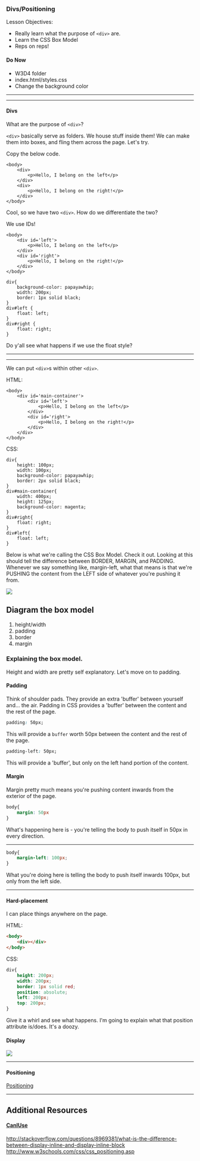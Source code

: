 ### Divs/Positioning

Lesson Objectives:
- Really learn what the purpose of `<div>` are.
- Learn the CSS Box Model
- Reps on reps!

#### Do Now
- W3D4 folder
- index.html/styles.css
- Change the background color

<hr>
<hr>

#### Divs

What are the purpose of `<div>`?  

`<div>` basically serve as folders.  We house stuff inside them!  We can make them into boxes, and fling them across the page.  Let's try.

Copy the below code.

```
<body>
	<div>
		<p>Hello, I belong on the left</p>
	</div>
	<div>
		<p>Hello, I belong on the right!</p>
	</div>
</body>
```

Cool, so we have two `<div>`.  How do we differentiate the two?

We use IDs!

```
<body>
	<div id='left'>
		<p>Hello, I belong on the left</p>
	</div>
	<div id='right'>
		<p>Hello, I belong on the right!</p>
	</div>
</body>
```


```
div{
	background-color: papayawhip;
	width: 200px;
	border: 1px solid black;
}
div#left {
	float: left;
}
div#right {
	float: right;
}
```

Do y'all see what happens if we use the float style?  

<hr>
<hr>

We can put `<div>`s within other `<div>`.

HTML:
```
<body>
	<div id='main-container'>
		<div id='left'>
			<p>Hello, I belong on the left</p>
		</div>
		<div id='right'>
			<p>Hello, I belong on the right!</p>
		</div>
	</div>
</body>
```
CSS:
```
div{
	height: 100px;
	width: 100px;
	background-color: papayawhip;
	border: 2px solid black;
}
div#main-container{
	width: 400px;
	height: 125px;
	background-color: magenta;
}
div#right{
	float: right;
}
div#left{
	float: left;
}	
```

Below is what we're calling the CSS Box Model.  Check it out.  Looking at this should tell the difference between BORDER, MARGIN, and PADDING.  Whenever we say something like, margin-left, what that means is that we're PUSHING the content from the LEFT side of whatever you're pushing it from.<br>

<img src="https://i.stack.imgur.com/PeSIJ.gif"/>

## Diagram the box model
1. height/width
2. padding
3. border
4. margin

### Explaining the box model.

Height and width are pretty self explanatory.  Let's move on to padding.

#### Padding

Think of shoulder pads.  They provide an extra 'buffer' between yourself and... the air.  Padding in CSS provides a 'buffer' between the content and the rest of the page.  

```css
padding: 50px;
```

This will provide a `buffer` worth 50px between the content and the rest of the page.

```css
padding-left: 50px;
```

This will provide a 'buffer', but only on the left hand portion of the content.

#### Margin

Margin pretty much means you're pushing content inwards from the exterior of the page.

```css
body{
	margin: 50px
}
```

What's happening here is - you're telling the body to push itself in 50px in every direction.

<hr>

```css
body{
	margin-left: 100px;
}
```

What you're doing here is telling the body to push itself inwards 100px, but only from the left side.

<hr>

#### Hard-placement

I can place things anywhere on the page.  

HTML:
```html
<body>
	<div></div>
</body>
```

CSS:
```css
div{
	height: 200px;
	width: 200px;
	border: 1px solid red;
	position: absolute;
	left: 200px;
	top: 200px;
}
```

Give it a whirl and see what happens.  I'm going to explain what that position attribute is/does.  It's a doozy.

#### Display

<img src="https://i.stack.imgur.com/mGTYI.png"/>
<hr>

#### Positioning 

<a href="https://developer.mozilla.org/en-US/docs/Web/CSS/position">Positioning</a>

<hr>



## Additional Resources

#### [CanIUse](http://caniuse.com/)

http://stackoverflow.com/questions/8969381/what-is-the-difference-between-display-inline-and-display-inline-block
http://www.w3schools.com/css/css_positioning.asp 
	
